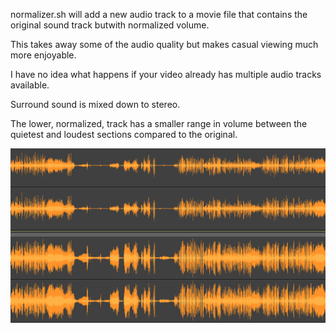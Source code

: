 normalizer.sh will add a new audio track to a movie file that contains the original sound track butwith normalized volume.

This takes away some of the audio quality but makes casual viewing much more enjoyable.

I have no idea what happens if your video already has multiple audio tracks available.

Surround sound is mixed down to stereo.

The lower, normalized, track has a smaller range in volume between the quietest and loudest sections compared to the original.

![example](example.png)
